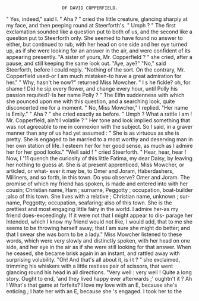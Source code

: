                          OF DAVID COPPERFIELD.

  " Yes, indeed," said I.
  " Aha ? " cried the little creature, glancing sharply at my face, and then
peeping round at Steerforth's. " Umph ? "
    The first exclamation sounded like a question put to both of us, and
 the second like a question put to Steerforth only. She seemed to have
 found no answer to either, but continued to rub, with her head on one
 side and her eye turned up, as if she were looking for an answer in the air,
 and were confident of its appearing presently.
    "A sister of yours, Mr. Copperfield ? " she cried, after a pause, and still
 keeping the same look out. "Aye, aye?"
    "No," said Steerforth, before I could reply. "Nothing of the sort.
 On the contrary, Mr. Copperfield used-or I am much mistaken-to have
 a great admiration for her."
    " Why, hasn't he now?" returned Miss Mowcher. " I s he fickle? oh,
for shame ! Did he sip every flower, and change every hour, until Polly
his passion requited?-Is her name Polly ? "
    The Elfin suddenness with which she pounced upon me with this
 question, and a searching look, quite disconcerted me for a moment.
    " No, Miss Mowcher," I replied.        "Her name is Emily."
    " Aha ? " she cried exactly as before. " Umph ? What a rattle I am !
Mr. Copperfield, ain't I volatile ? "
    Her tone and look implied something that was not agreeable to me in
connexion with the subject. So I said, in a graver manner than any of us
had yet assumed :
    " She is as virtuous as she is pretty.  She is engaged to be married to a
most worthy and deserving man in her own station of life. I esteem her
for her good sense, as much as I admire her for her good looks."
    "Well said ! " cried Steerforth. " Hear, hear, hear ! Now, I '11 quench
the curiosity of this little Fatima, my dear Daisy, by leaving her nothing to
guess at. She is at present apprenticed, Miss Mowcher, or articled, or what-
ever it may be, to Omer and Joram, Haberdashers, Milliners, and so forth,
in this town. Do you observe? Omer and Joram. The promise of
which my friend has spoken, is made and entered into with her cousin;
Christian name, Ham ; surname, Peggotty ; occupation, boat-builder ;also
of this town. She lives with a relative ; Christian name, unknown ; sur-
name, Peggotty; occupation, seafaring; also of this town. She is the
prettiest and most engaging little fairy in the world. I admire her-as
my friend does-exceedingly.        If it were not that I might appear to dis-
parage her Intended, which I know my friend would not like, I would
add, that to me she seems to be throwing herself away; that I am sure
she might do better; and that I swear she was born to be a lady."
   Miss Mowcher listened to these words, which were very slowly and
distinctly spoken, with her head on one side, and her eye in the air as if
she were still looking for that answer. When he ceased, she became brisk
again in an instant, and rattled away with surprising volubility.
    "Oh! And that's all about it, is i t ? " she exclaimed, trimming his
whiskers with a little restless pair of scissors, that went glancing round
his head in all directions. "Very well : very well ! Quite a long story.
Ought to end, 'and they lived happy ever afterwards ;' oughtn't it ? Ah !
What's that game at forfeits? I love my love with an E, because she's
enticing ; I hate her with an E, because she 's engaged. I took her to the
